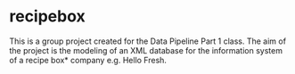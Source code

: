 # recipebox
This is a group project created for the Data Pipeline Part 1 class. The aim of the project is the modeling of an XML database for the information system of a recipe box* company e.g. Hello Fresh.

